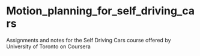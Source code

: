 # Motion_planning_for_self_driving_cars
Assignments and notes for the Self Driving Cars course offered by University of Toronto on Coursera
